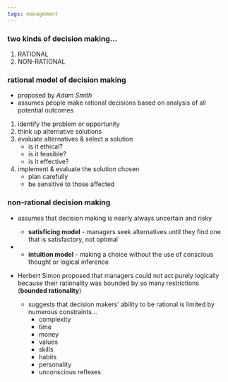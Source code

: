 ```yaml
---
tags: management
---
```


### two kinds of decision making...
1. RATIONAL
2. NON-RATIONAL
### rational model of decision making
- proposed by *Adam Smith*
- assumes people make rational decisions based on analysis of all potential outcomes

1. identify the problem or opportunity
2. think up alternative solutions
3. evaluate alternatives & select a solution
	- is it ethical?
	- is it feasible?
	- is it effective?
4. implement & evaluate the solution chosen
	- plan carefully
	- be sensitive to those affected

### non-rational decision making
- assumes that decision making is nearly always uncertain and risky

	- **satisficing model** - managers seek alternatives until they find one that is satisfactory, not optimal
- 
	- **intuition model** - making a choice without the use of conscious thought or logical inference 

- Herbert Simon proposed that managers could not act purely logically because their rationality was bounded by so many restrictions (**bounded rationality**)
	- suggests that decision makers' ability to be rational is limited by numerous constraints...
		- complexity
		- time
		- money
		- values
		- skills
		- habits
		- personality
		- unconscious reflexes

